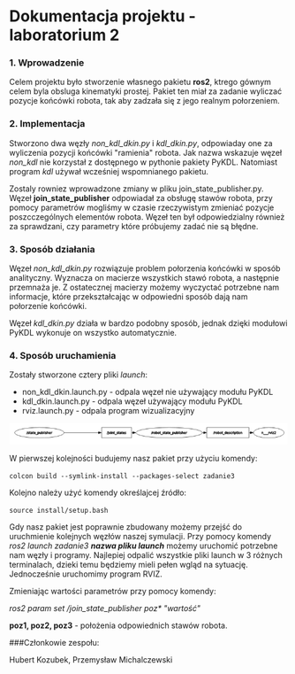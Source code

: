 # Dokumentacja projektu - laboratorium 2

### 1. Wprowadzenie

Celem projektu było stworzenie własnego pakietu **ros2**, ktrego gównym celem byla obsluga kinematyki prostej. Pakiet ten miał za zadanie wyliczać pozycje końcówki robota, tak aby zadzała się z jego realnym połorzeniem.


### 2. Implementacja
Stworzono dwa węzły _non_kdl_dkin.py_ i _kdl_dkin.py_, odpowiaday one za wyliczenia pozycji końcówki "ramienia" robota. Jak nazwa wskazuje węzeł _non_kdl_ nie korzystał z dostępnego w pythonie pakiety PyKDL. Natomiast program _kdl_ używał wcześniej wspomnianego pakietu.

Zostaly rowniez wprowadzone zmiany w pliku join_state_publisher.py. Węzeł **join_state_publisher** odpowiadał za obsługę stawów robota, przy pomocy parametrów mogliśmy w czasie rzeczywistym zmieniać pozycje poszcczególnych elementów robota. Węzeł ten był odpowiedzialny również za sprawdzani, czy parametry które próbujemy zadać nie są błędne.

### 3. Sposób działania

Węzeł _non_kdl_dkin.py_ rozwiązuje problem połorzenia końcówki w sposób analityczny. Wyznacza on macierze wszystkich stawó robota, a następnie przemnaża je. Z ostatecznej macierzy możemy wyczyctać potrzebne nam informacje, które przekształcając w odpowiedni sposób dają nam połorzenie końcówki.

Węzeł _kdl_dkin.py_ działa w bardzo podobny sposób, jednak dzięki modułowi PyKDL wykonuje on wszystko automatycznie.

### 4. Sposób uruchamienia

Zostały stworzone cztery pliki _launch_:
* non_kdl_dkin.launch.py - odpala węzeł nie używający modułu PyKDL
* kdl_dkin.launch.py - odpala węzeł używający modułu PyKDL
* rviz.launch.py - odpala program wizualizacyjny


![Alt text](rqt_graph.png?raw=true "RQT - graph")

W pierwszej kolejności budujemy nasz pakiet przy użyciu komendy:

`colcon build --symlink-install --packages-select zadanie3`

Kolejno należy użyć komendy określajcej źródło:

`source install/setup.bash`


Gdy nasz pakiet jest poprawnie zbudowany możemy przejść do uruchmienie kolejnych węzłów naszej symulacji. Przy pomocy komendy _ros2 launch zadanie3 **nazwa pliku launch**_ możemy uruchomić potrzebne nam węzły i programy. Najlepiej odpalić wszystkie pliki launch w 3 różnych terminalach, dzieki temu będziemy mieli pełen wgląd na sytuację. Jednocześnie uruchomimy program RVIZ.

Zmieniając wartości parametrów przy pomocy komendy:

_ros2 param set /join_state_publisher poz* "wartość"_

**poz1, poz2, poz3** - położenia odpowiednich stawów robota.




###Członkowie zespołu:

Hubert Kozubek, Przemysław Michalczewski
